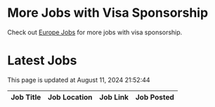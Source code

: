 # More Jobs with Visa Sponsorship

Check out [Europe Jobs](https://github.com/sureshparimi/europejobs#latest-jobs) for more jobs with visa sponsorship.

# Latest Jobs

This page is updated at August 11, 2024 21:52:44

| Job Title | Job Location | Job Link | Job Posted |
| --- | --- | --- | --- |
